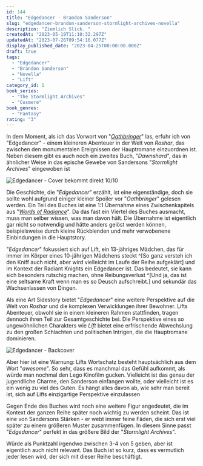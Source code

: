 ```yaml
---
id: 144
title: "Edgedancer - Brandon Sanderson"
slug: "edgedancer-brandon-sanderson-stormlight-archives-novella"
description: "Ziemlich Slick. "
createdAt: "2023-05-19T11:10:32.297Z"
updatedAt: "2023-07-26T09:54:16.077Z"
display_published_date: "2023-04-25T00:00:00.000Z"
draft: true
tags:
  - "Edgedancer"
  - "Brandon Sanderson"
  - "Novella"
  - "Lift"
category_id: 1
book_series:
  - "The Stormlight Archives"
  - "Cosmere"
book_genres:
  - "Fantasy"
rating: "3"
---
```


In dem Moment, als ich das Vorwort von "[_Oathbringer_](https://www.flore.nz/blog/oathbringer-brandon-sanderson-stormlight-archives-3)" las, erfuhr ich von "Edgedancer" - einem kleineren Abenteuer in der Welt von _Roshar_, das zwischen den monumentalen Ereignissen der Hauptromane einzuordnen ist. Neben diesem gibt es auch noch ein zweites Buch, "_Dawnshard_", das in ähnlicher Weise in das epische Gewebe von Sandersons "_Stormlight Archives_" eingewoben ist

![Edgedancer - Cover bekommt direkt 10/10](https://res.cloudinary.com/dlsll9dkn/image/upload/v1684486665/photo1682427167_7a078ea86e.jpg)

Die Geschichte, die "_Edgedancer_" erzählt, ist eine eigenständige, doch sie sollte wohl aufgrund einiger kleiner Spoiler vor "_Oathbringer_" gelesen werden. Ein Teil des Buches ist eine 1:1 Übernahme eines Zwischenkapitels aus "[_Words of Radiance_](https://www.flore.nz/blog/words-of-radiance-brandon-sanderson-stormlight-archives-2)". Da das fast ein Viertel des Buches ausmacht, muss man selber wissen, was man davon hält. Die Übernahme ist eigentlich gar nicht so notwendig und hätte anders gelöst werden können, beispielsweise durch kleine Rückblenden und mehr verwobenene Einbindungen in die Hauptstory. 

"_Edgedancer_" fokussiert sich auf Lift, ein 13-jähriges Mädchen, das für immer im Körper eines 10-jährigen Mädchens steckt ^[So ganz versteh ich den Kniff auch nicht, aber wird vielleicht im Laufe der Reihe aufgeklärt] und im Kontext der Radiant Knights ein Edgedancer ist. Das bedeutet, sie kann sich besonders rutschig machen, ohne Reibungsverlust ^[Und ja, das ist eine seltsame Kraft wenn man es so Deusch aufschreibt.] und sekundär das Wachsenlassen von Dingen. 

Als eine Art Sidestory bietet "_Edgedancer_" eine weitere Perspektive auf die Welt von _Roshar_ und die komplexen Verwicklungen ihrer Bewohner. Lifts Abenteuer, obwohl sie in einem kleineren Rahmen stattfinden, tragen dennoch ihren Teil zur Gesamtgeschichte bei. Die Perspektive eines so ungewöhnlichen Charakters wie _Lift_ bietet eine erfrischende Abwechslung zu den großen Schlachten und politischen Intrigen, die die Hauptromane dominieren. 

![Edgedancer - Backcover](https://res.cloudinary.com/dlsll9dkn/image/upload/v1684486664/photo1682427167_1_eb126a2452.jpg)

Aber hier ist eine Warnung: Lifts Wortschatz besteht hauptsächlich aus dem Wort "_awesome_". So sehr, dass es manchmal das Gefühl aufkommt, als würde man nochmal den Lego Kinofilm gucken. Vielleicht ist das genau der jugendliche Charme, den Sanderson einfangen wollte, oder vielleicht ist es ein wenig zu viel des Guten. Es hängt alles davon ab, wie sehr man bereit ist, sich auf Lifts einzigartige Perspektive einzulassen

Gegen Ende des Buches wird noch eine weitere Figur angedeutet, die im Kontext der ganzen Reihe später noch wichtig zu werden scheint. Das ist eine von Sandersons Stärken - er webt immer feine Fäden, die sich erst viel später zu einem größeren Muster zusammenfügen. In diesem Sinne passt "_Edgedancer_" perfekt in das größere Bild der "_Stormlight Archives_". 

Würde als Punktzahl irgendwo zwischen 3-4 von 5 geben, aber ist eigentlich auch nicht relevant. Das Buch ist so kurz, dass es vermutlich jeder lesen wird, der sich mit dieser Reihe beschäftigt. 